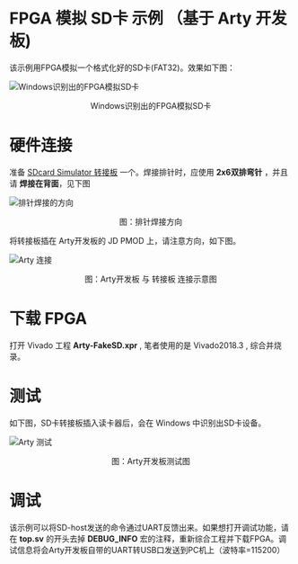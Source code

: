 FPGA 模拟 SD卡 示例 （基于 Arty 开发板)
===========================

该示例用FPGA模拟一个格式化好的SD卡(FAT32)。效果如下图：

![Windows识别出的FPGA模拟SD卡](https://github.com/WangXuan95/FPGA-SDcard-Simulator/blob/master/images/FakeSDcardResult.png)

<center> Windows识别出的FPGA模拟SD卡 </center>

# 硬件连接

准备 [SDcard Simulator 转接板](https://github.com/WangXuan95/FPGA-SDcard-Simulator/blob/master/hardware/) 一个。焊接排针时，应使用 **2x6双排弯针** ，并且请 **焊接在背面**，见下图

![排针焊接的方向](https://github.com/WangXuan95/FPGA-SDcard-Simulator/blob/master/images/welding.png)

<center> 图：排针焊接方向 </center>

将转接板插在 Arty开发板的 JD PMOD 上，请注意方向，如下图。

![Arty 连接](https://github.com/WangXuan95/FPGA-SDcard-Simulator/blob/master/images/Arty-Connection.jpg)

<center> 图：Arty开发板 与 转接板 连接示意图 </center>

# 下载 FPGA

打开 Vivado 工程 **Arty-FakeSD.xpr** , 笔者使用的是 Vivado2018.3 , 综合并烧录。

# 测试

如下图，SD卡转接板插入读卡器后，会在 Windows 中识别出SD卡设备。

![Arty 测试](https://github.com/WangXuan95/FPGA-SDcard-Simulator/blob/master/images/Arty-test.jpg)

<center> 图：Arty开发板测试图 </center>

# 调试

该示例可以将SD-host发送的命令通过UART反馈出来。如果想打开调试功能，请在 **top.sv** 的开头去掉 **DEBUG_INFO** 宏的注释，重新综合工程并下载FPGA。调试信息将会Arty开发板自带的UART转USB口发送到PC机上（波特率=115200）


